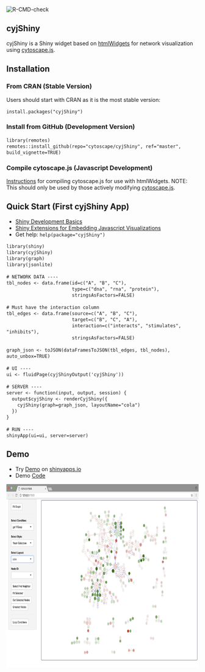 ![R-CMD-check](https://github.com/cytoscape/cyjShiny/actions/workflows/R-CMD-check.yaml/badge.svg)

## cyjShiny

cyjShiny is a Shiny widget based on [htmlWidgets](http://www.htmlwidgets.org/index.html]) for network visualization using [cytoscape.js](https://js.cytoscape.org/).

## Installation
### From CRAN (Stable Version) 

Users should start with CRAN as it is the most stable version: 

```
install.packages("cyjShiny") 
```

### Install from GitHub (Development Version) 
```
library(remotes)
remotes::install_github(repo="cytoscape/cyjShiny", ref="master", build_vignette=TRUE)
```

### Compile cytoscape.js (Javascript Development) 

[Instructions](https://github.com/cytoscape/cyjShiny/wiki/installation) for compiling cytoscape.js for use with htmlWidgets. NOTE: This should only be used by those actively modifying [cytoscape.js](https://js.cytoscape.org/).

## Quick Start (First cyjShiny App)

* [Shiny Development Basics](https://shiny.rstudio.com/tutorial/) 
* [Shiny Extensions for Embedding Javascript Visualizations](https://shiny.rstudio.com/articles/htmlwidgets.html)
* Get help: `help(package="cyjShiny")`

```
library(shiny)
library(cyjShiny)
library(graph)
library(jsonlite)

# NETWORK DATA ----
tbl_nodes <- data.frame(id=c("A", "B", "C"), 
                        type=c("dna", "rna", "protein"),
                        stringsAsFactors=FALSE)

# Must have the interaction column 
tbl_edges <- data.frame(source=c("A", "B", "C"),
                        target=c("B", "C", "A"),
                        interaction=c("interacts", "stimulates", "inhibits"),
                        stringsAsFactors=FALSE)

graph_json <- toJSON(dataFramesToJSON(tbl_edges, tbl_nodes), auto_unbox=TRUE)

# UI ----
ui <- fluidPage(cyjShinyOutput('cyjShiny'))

# SERVER ----
server <- function(input, output, session) {
  output$cyjShiny <- renderCyjShiny({
    cyjShiny(graph=graph_json, layoutName="cola")
  })
}

# RUN ----
shinyApp(ui=ui, server=server)
```

## Demo 

* Try [Demo](https://cannin.shinyapps.io/cyjShiny/) on [shinyapps.io](https://www.shinyapps.io/)
* Demo [Code](https://github.com/cytoscape/cyjShiny/tree/master/inst/demos/basicDemo)

<img src="inst/docs/ygModelImage.png" height="480px" />
